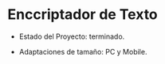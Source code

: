 <h1>Enccriptador de Texto</h1>

- Estado del Proyecto: terminado.

- Adaptaciones de tamaño: PC y Mobile. 

